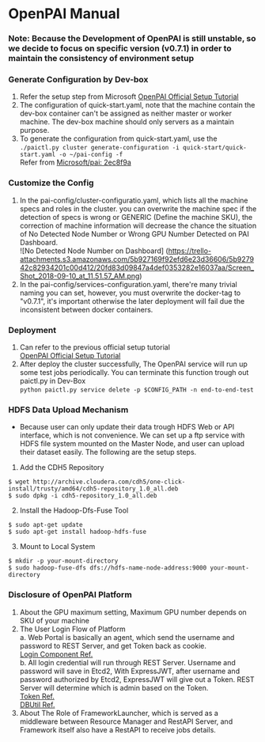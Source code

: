 # OpenPAI Manual

### Note: Because the Development of OpenPAI is still unstable, so we decide to focus on specific version (v0.7.1) in order to maintain the consistency of environment setup 

### Generate Configuration by Dev-box 
1. Refer the setup step from Microsoft
[OpenPAI Official Setup Tutorial](https://github.com/Microsoft/pai/blob/v0.7.1/pai-management/doc/cluster-bootup.md#singlebox)
2. The configuration of quick-start.yaml, note that the machine contain the dev-box container can't be assigned as neither master or worker machine. The dev-box machine should only servers as a maintain purpose.
3. To generate the configuration from quick-start.yaml, use the   
`./paictl.py cluster generate-configuration -i quick-start/quick-start.yaml -o ~/pai-config -f`  
Refer from [Microsoft/pai: 2ec8f9a](https://github.com/Microsoft/pai/commit/2ec8f9a6b30355a1775aeb1fef7639331a88100d)
### Customize the Config
1. In the pai-config/cluster-configuratio.yaml, which lists all the machine specs and roles in the cluster. you can overwrite the machine spec if the detection of specs is wrong or GENERIC (Define the machine SKU), the correction of machine information will decrease the chance the situation of No Detected Node Number or Wrong GPU Number Detected on PAI Dashboard.   
![No Detected Node Number on Dashboard] (https://trello-attachments.s3.amazonaws.com/5b927169f92efd6e23d36606/5b927942c82934201c00d412/20fd83d09847a4def0353282e16037aa/Screen_Shot_2018-09-10_at_11.51.57_AM.png)
2. In the pai-config/services-configuration.yaml, there're many trivial naming you can set, however, you must overwrite the docker-tag to "v0.7.1", it's important otherwise the later deployment will fail due the inconsistent between docker containers.
### Deployment
1. Can refer to the previous official setup tutorial   
[OpenPAI Official Setup Tutorial](https://github.com/Microsoft/pai/blob/v0.7.1/pai-management/doc/cluster-bootup.md#singlebox)
2. After deploy the cluster successfully, The OpenPAI service will run up some test jobs periodically. You can terminate this function trough out paictl.py in Dev-Box   
`python paictl.py service delete -p $CONFIG_PATH -n end-to-end-test`
### HDFS Data Upload Mechanism
* Because user can only update their data trough HDFS Web or API interface, which is not convenience. We can set up a ftp service with HDFS file system mounted on the Master Node, and user can upload their dataset easily. The following are the setup steps.
 1. Add the CDH5 Repository  
```
$ wget http://archive.cloudera.com/cdh5/one-click-install/trusty/amd64/cdh5-repository_1.0_all.deb
$ sudo dpkg -i cdh5-repository_1.0_all.deb
```
2. Install the Hadoop-Dfs-Fuse Tool  
```
$ sudo apt-get update
$ sudo apt-get install hadoop-hdfs-fuse
```
3. Mount to Local System  
```
$ mkdir -p your-mount-directory
$ sudo hadoop-fuse-dfs dfs://hdfs-name-node-address:9000 your-mount-directory
```
### Disclosure of OpenPAI Platform
1. About the GPU maximum setting, Maximum GPU number depends on SKU of your machine  
2. The User Login Flow of Platform  
a. Web Portal is basically an agent, which send the username and password to REST Server, and get Token back as cookie.   
[Login Component Ref.](https://github.com/Microsoft/pai/blob/master/webportal/src/app/user/user-login/user-login.component.js)  
b. All login credential will run through REST Server.
Username and password will save in Etcd2,
With ExpressJWT, after username and password authorized by Etcd2, ExpressJWT will give out a Token.
REST Server will determine which is admin based on the Token.    
[Token Ref.](https://github.com/Microsoft/pai/blob/master/rest-server/src/models/token.js)  
[DBUtil Ref.](https://github.com/Microsoft/pai/blob/9b445f7d04777185c05b2de198d7901574e7c4fc/rest-server/src/util/dbUtil.js)
3. About The Role of FrameworkLauncher, which is served as a middleware between Resource Manager and RestAPI Server, and Framework itself also have a RestAPI to receive jobs details.









